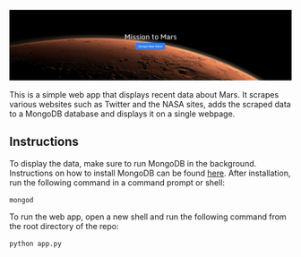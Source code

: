 ![Mars](https://github.com/remco-mooij/mission-to-mars/blob/master/static/images/mission-to-mars.png)

This is a simple web app that displays recent data about Mars. It scrapes various websites such as Twitter and the NASA sites, adds the scraped data to a MongoDB database and displays it on a single webpage.

## Instructions
To display the data, make sure to run MongoDB in the background. Instructions on how to install MongoDB can be found [here](https://docs.mongodb.com/manual/installation/). After installation, run the following command in a command prompt or shell:
```
mongod
```
To run the web app, open a new shell and run the following command from the root directory of the repo:
```
python app.py
```
